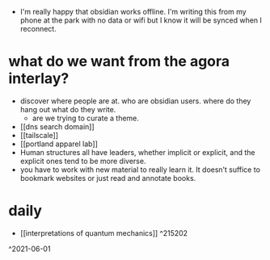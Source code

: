 - I'm really happy that obsidian works offline. I'm writing this from my phone at the park with no data or wifi but I know it will be synced when I reconnect. 

# what do we want from the agora interlay? 
- discover where people are at. who are obsidian users. where do they hang out what do they write. 
	- are we trying to curate a theme. 
- [[dns search domain]]
- [[tailscale]]
- [[portland apparel lab]]
- Human structures all have leaders, whether implicit or explicit, and the explicit ones tend to be more diverse.
- you have to work with new material to really learn it. It doesn’t suffice to bookmark websites or just read and annotate books.

# daily
- [[interpretations of quantum mechanics]] ^215202

^2021-06-01
